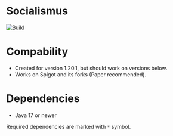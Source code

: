 # Socialismus
[![Build](https://github.com/whereareiam/Socialismus/actions/workflows/maven-publish.yml/badge.svg)](https://github.com/whereareiam/Socialismus/actions/workflows/maven-publish.yml)
# Compability
- Created for version 1.20.1, but should work on versions below.
- Works on Spigot and its forks (Paper recommended).

# Dependencies
- Java 17 or newer

Required dependencies are marked with ```*``` symbol.
